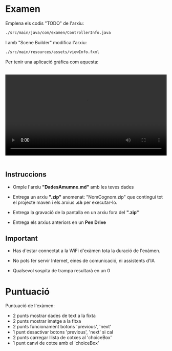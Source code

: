 # Examen

Emplena els codis "TODO" de l'arxiu:

```bash
./src/main/java/com/examen/ControllerInfo.java
```

I amb "Scene Builder" modifica l'arxiu:

```bash
./src/main/resources/assets/viewInfo.fxml
```

Per tenir una aplicació gràfica com aquesta:

<br/>
<center>
<video width="100%" controls allowfullscreen>
  <source src="./demo.mov" type="video/mp4">
</video>
</center>
<br/>

## Instruccions

- Omple l'arxiu **"DadesAmumne.md"** amb les teves dades

- Entrega un arxiu **".zip"** anomenat: "NomCognom.zip" que contingui tot el projecte maven i els arxius **.sh** per executar-lo.

- Entrega la gravació de la pantalla en un arxiu fora del **".zip"**

- Entrega els arxius anteriors en un **Pen Drive**

## Important

- Has d'estar connectat a la WiFi d'exàmen tota la duració de l'exàmen.

- No pots fer servir Internet, eines de comunicació, ni assistents d'IA

- Qualsevol sospita de trampa resultarà en un 0

# Puntuació

Puntuació de l'exàmen:

- 2 punts mostrar dades de text a la fixta
- 2 punts mostrar imatge a la fitxa
- 2 punts funcionament botons 'previous', 'next'
- 1 punt desactivar botons 'previous', 'next' si cal
- 2 punts carregar llista de cotxes al 'choiceBox'
- 1 punt canvi de cotxe amb el 'choiceBox'